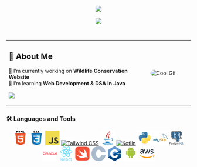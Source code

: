 <!-- Wave Header -->
<p align="center">
  <img src="https://capsule-render.vercel.app/api?type=waving&color=74B9FF,ffffff&height=100&section=header&text=Hello%20there!&fontColor=ffffff&fontSize=30&animation=twinkling" />
</p>
<!-- Typing Animation -->
<p align="center">
  <img src="https://readme-typing-svg.demolab.com?font=Emilys+Candy&size=24&pause=1000&color=74B9FF&center=true&vCenter=true&width=600&lines=explore,+learn,+and+develop+things.;Welcome+to+my+GitHub+Profile!" />
</p>
<br>
<table border="0" cellpadding="10" cellspacing="0" width="100%" style="margin-top: 10px;">
  <tr>
    <td width="70%" align="left" valign="top">
      <h2>🌟 About Me</h2>
      <p>
        🔭 I’m currently working on <strong>Wildlife Conservation Website</strong><br>
        🌱 I’m learning <strong>Web Development & DSA in Java</strong><br>
        <br>
        <a href="mailto:harshitakhorwal31@gmail.com">
    <img src="https://img.shields.io/badge/Gmail-333333?style=for-the-badge&logo=gmail&logoColor=green" />
  </a>
      </p>
    </td>
    <td width="60%" align="center">
      <img src="https://th.bing.com/th/id/R.271c3371d50946706dafda47b924741c?rik=P0IFuJYYoGd%2fow&riu=http%3a%2f%2f38.media.tumblr.com%2f147bccd1a4dc06739eee261862379081%2ftumblr_nw2ne5xpw21qbgdnxo1_540.gif&ehk=UoL1Lss1AkfwApQMAQIdHtdakzod6XeOnCytdoxphNU%3d&risl=&pid=ImgRaw&r=0" 
           alt="Cool Gif" width="200px" style="border-radius: 10px;" />
    </td>
  </tr>
</table>

### 🛠️ Languages and Tools

<p align="center">
  <a href="#"><img src="https://raw.githubusercontent.com/devicons/devicon/master/icons/html5/html5-original-wordmark.svg" alt="HTML" width="40"/></a>
  <a href="#"><img src="https://raw.githubusercontent.com/devicons/devicon/master/icons/css3/css3-original-wordmark.svg" alt="CSS" width="40"/></a>
  <a href="#"><img src="https://raw.githubusercontent.com/devicons/devicon/master/icons/javascript/javascript-original.svg" alt="JavaScript" width="40"/></a>
  <a href="#"><img src="https://www.vectorlogo.zone/logos/tailwindcss/tailwindcss-icon.svg" alt="Tailwind CSS" width="40"/></a>
  <a href="#"><img src="https://raw.githubusercontent.com/devicons/devicon/master/icons/java/java-original.svg" alt="Java" width="40"/></a>
  <a href="#"><img src="https://www.vectorlogo.zone/logos/kotlinlang/kotlinlang-icon.svg" alt="Kotlin" width="40"/></a>
  <a href="#"><img src="https://raw.githubusercontent.com/devicons/devicon/master/icons/python/python-original.svg" alt="Python" width="40"/></a>
  <a href="#"><img src="https://raw.githubusercontent.com/devicons/devicon/master/icons/mysql/mysql-original-wordmark.svg" alt="MySQL" width="40"/></a>
  <a href="#"><img src="https://raw.githubusercontent.com/devicons/devicon/master/icons/postgresql/postgresql-original-wordmark.svg" alt="PostgreSQL" width="40"/></a>
  <a href="#"><img src="https://raw.githubusercontent.com/devicons/devicon/master/icons/oracle/oracle-original.svg" alt="Oracle" width="40"/></a>
  <a href="#"><img src="https://raw.githubusercontent.com/devicons/devicon/master/icons/react/react-original-wordmark.svg" alt="React" width="40"/></a>
  <a href="#"><img src="https://raw.githubusercontent.com/devicons/devicon/master/icons/swift/swift-original.svg" alt="Swift" width="40"/></a>
  <a href="#"><img src="https://raw.githubusercontent.com/devicons/devicon/master/icons/c/c-original.svg" alt="C" width="40"/></a>
  <a href="#"><img src="https://raw.githubusercontent.com/devicons/devicon/master/icons/cplusplus/cplusplus-original.svg" alt="C++" width="40"/></a>
  <a href="#"><img src="https://raw.githubusercontent.com/devicons/devicon/master/icons/android/android-original-wordmark.svg" alt="Android" width="40"/></a>
  <a href="#"><img src="https://raw.githubusercontent.com/devicons/devicon/master/icons/amazonwebservices/amazonwebservices-original-wordmark.svg" alt="AWS" width="40"/></a>
</p>

